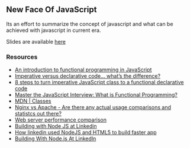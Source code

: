 ## New Face Of JavaScript

Its an effort to summarize the concept of javascript and what can be achieved with javascript in current era.

Slides are available [here]()

### Resources
- [An introduction to functional programming in JavaScript](https://opensource.com/article/17/6/functional-javascript)
- [Imperative versus declarative code… what’s the difference?](https://medium.com/front-end-hacking/imperative-versus-declarative-code-whats-the-difference-adc7dd6c8380)
- [8 steps to turn imperative JavaScript class to a functional declarative code](https://medium.com/front-end-hacking/8-steps-to-turn-imperative-javascript-class-to-a-functional-declarative-code-862964faf46c)
- [Master the JavaScript Interview: What is Functional Programming?](https://medium.com/javascript-scene/master-the-javascript-interview-what-is-functional-programming-7f218c68b3a0)
- [MDN | Classes](https://developer.mozilla.org/en-US/docs/Web/JavaScript/Reference/Classes)
- [Nginx vs Apache - Are there any actual usage comparisons and statistcs out there?](https://drupal.stackexchange.com/questions/71610/nginx-vs-apache-are-there-any-actual-usage-comparisons-and-statistcs-out-there)
- [Web server performance comparison](https://help.dreamhost.com/hc/en-us/articles/215945987-Web-server-performance-comparison)
- [Building with Node JS at Linkedin](https://medium.com/building-with-x/building-with-node-js-at-linkedin-ae4ea6af12f2)
- [How linkedin used NodeJS and HTML5 to build faster app](https://venturebeat.com/2011/08/16/linkedin-node/)
- [Building With Node.js At LinkedIn](https://medium.com/building-with-x/building-with-node-js-at-linkedin-ae4ea6af12f2)